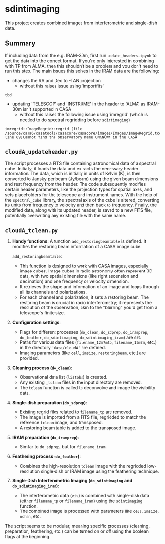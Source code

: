 # sdintimaging
 
This project creates combined images from interferometric and single-dish data.

## Summary

If including data from the e.g. IRAM-30m, first run `update_headers.ipynb` to get the data into the correct format. If you're only interested in combining with TP from ALMA, then this shouldn't be a problem and you don't need to run this step. The main issues this solves in the IRAM data are the following:
 - changes the RA and Dec to -TAN projection
    - without this raises issue using 'importfits'
```
tbd
```
 - updating 'TELESCOP' and 'INSTRUME' in the header to 'ALMA' as IRAM-30m isn't supported in CASA
    - without this raises the following issue using 'imregrid' (which is needed to do spectral regridding before `sdintimaging`)     
```
imregrid::ImageRegrid::regrid (file /source/casa6/casatools/casacore/casacore/images/Images/ImageRegrid.tcc, line 89)Cannot find the observatory name UNKNOWN in the CASA
```
      
## `cloudA_updateheader.py`

The script processes a FITS file containing astronomical data of a spectral cube. Initially, it loads the data and extracts the necessary header information. The data, which is initially in units of Kelvin (K), is then converted to Jansky per beam (Jy/beam) using the given beam dimensions and rest frequency from the header. The code subsequently modifies certain header parameters, like the projection types for spatial axes, and sets placeholders for the telescope and instrument names. With the help of the `spectral_cube` library, the spectral axis of the cube is altered, converting its units from frequency to velocity and then back to frequency. Finally, the modified data, along with its updated header, is saved to a new FITS file, potentially overwriting any existing file with the same name.

## `cloudA_tclean.py`

1. **Handy functions**: A function `add_restoringbeamtable` is defined. It modifies the restoring beam information of a CASA image cube.

    `add_restoringbeamtable`:
    - This function is designed to work with CASA images, especially image cubes. Image cubes in radio astronomy often represent 3D data, with two spatial dimensions (like right ascension and declination) and one frequency or velocity dimension.
    - It retrieves the shape and information of an image and loops through all its channels and polarizations.
    - For each channel and polarization, it sets a restoring beam. The restoring beam is crucial in radio interferometry; it represents the resolution of the observation, akin to the "blurring" you'd get from a telescope's finite size.
      
2. **Configuration settings**:
    - Flags for different processes (`do_clean`, `do_sdprep`, `do_iramprep`, `do_feather`, `do_sdintimaging`, `do_sdintimaging_iram`) are set.
    - Paths for various data files (`filename_12m7mtp`, `filename_12m7m`, etc.) in the directory `'data/cloudA'` are defined.
    - Imaging parameters (like `cell`, `imsize`, `restoringbeam`, etc.) are provided.

3. **Cleaning process (`do_clean`)**:
    - Observational data list (`listobs`) is created.
    - Any existing `_tclean` files in the input directory are removed.
    - The `tclean` function is called to deconvolve and image the visibility data.

4. **Single-dish preparation (`do_sdprep`)**:
    - Existing regrid files related to `filename_tp` are removed.
    - The image is imported from a FITS file, regridded to match the reference `tclean` image, and transposed.
    - A restoring beam table is added to the transposed image.

5. **IRAM preparation (`do_iramprep`)**:
    - Similar to `do_sdprep`, but for `filename_iram`.

6. **Feathering process (`do_feather`)**:
    - Combines the high-resolution `tclean` image with the regridded low-resolution single-dish or IRAM image using the feathering technique.

7. **Single-Dish Interferometric Imaging (`do_sdintimaging` and `do_sdintimaging_iram`)**:
    - The interferometric data (`vis`) is combined with single-dish data (either `filename_tp` or `filename_iram`) using the `sdintimaging` function.
    - The combined image is processed with parameters like `cell`, `imsize`, `nchan`, etc.

The script seems to be modular, meaning specific processes (cleaning, preparation, feathering, etc.) can be turned on or off using the boolean flags at the beginning.
